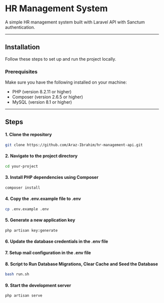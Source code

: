 # HR Management System

A simple HR management system built with Laravel API with Sanctum authentication.

---

## Installation

Follow these steps to set up and run the project locally.

### Prerequisites

Make sure you have the following installed on your machine:

- PHP (version 8.2.11 or higher)
- Composer (version 2.6.5 or higher)
- MySQL (version 8.1 or higher)

---

## Steps

#### 1. Clone the repository
```bash
git clone https://github.com/Araz-Ibrahim/hr-management-api.git
```
#### 2. Navigate to the project directory
```bash
cd your-project
```
#### 3. Install PHP dependencies using Composer
```bash
composer install
```
#### 4. Copy the .env.example file to .env
```bash
cp .env.example .env
```
#### 5. Generate a new application key
```bash
php artisan key:generate
```
#### 6. Update the database credentials in the .env file

#### 7. Setup mail configuration in the .env file

#### 8. Script to Run Database Migrations, Clear Cache and Seed the Database
```bash
bash run.sh
```
#### 9. Start the development server
```bash
php artisan serve
```
